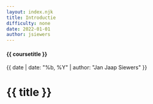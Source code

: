 ```yaml
---
layout: index.njk
title: Introductie
difficulty: none
date: 2022-01-01
author: jsiewers
---
```


#### {{ coursetitle }}
{{ date | date: "%b, %Y" | author: "Jan Jaap Siewers" }}

# {{ title }}
